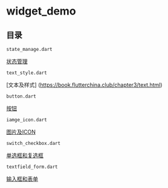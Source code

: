 # widget_demo

## 目录

`state_manage.dart`

[状态管理](https://book.flutterchina.club/chapter3/state_manage.html)

`text_style.dart`

[文本及样式] (https://book.flutterchina.club/chapter3/text.html)

`button.dart`

[按钮](https://book.flutterchina.club/chapter3/buttons.html)

`iamge_icon.dart`

[图片及ICON](https://book.flutterchina.club/chapter3/img_and_icon.html)

`switch_checkbox.dart`

[单选框和复选框](https://book.flutterchina.club/chapter3/radio_and_checkbox.html)

`textfield_form.dart`

[输入框和表单](https://book.flutterchina.club/chapter3/input_and_form.html)

